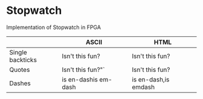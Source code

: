 # Stopwatch
 Implementation of Stopwatch in FPGA


|                |ASCII                          |HTML                         |
|----------------|-------------------------------|-----------------------------|
|Single backticks|Isn't this fun?            | Isn't this fun?            |
|Quotes          |Isn't this fun?"`            |Isn't this fun?            |
|Dashes          |is en-dashis em-dash | is en-dash,is emdash|
